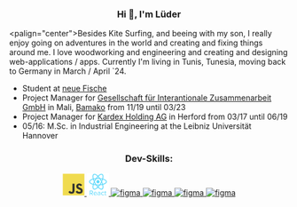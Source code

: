 <h3 align="center"> Hi 👋, I'm Lüder </h3>

<palign="center">Besides Kite Surfing, and beeing with my son, I really enjoy going on adventures in the world and creating and fixing things around me. I love woodworking and engineering and creating and designing web-applications / apps. Currently I'm living in Tunis, Tunesia, moving back to Germany in March / April `24. </p>

<ul>
  <li>Student at <a href="https://github.com/neuefische" >neue Fische</a></li>
  <li>Project Manager for <a href="https://www.giz.de/en/html/index.html">Gesellschaft für Interantionale Zusammenarbeit GmbH</a> in Mali, <a href="https://maps.app.goo.gl/dGx8h46QxUuBz4GZ9">Bamako</a> from 11/19 until 03/23 </li>
  <li>Project Manager for <a href="https://www.kardex.com/de/">Kardex Holding AG</a> in Herford from 03/17 until 06/19 </li>
  <li>05/16: M.Sc. in Industrial Engineering at the Leibniz Universität Hannover</li>
</ul>

<h3 align="center">Dev-Skills:</h3>
<p align="center"> <a href="https://developer.mozilla.org/en-US/docs/Web/JavaScript" target="_blank" rel="noreferrer"> <img src="https://raw.githubusercontent.com/devicons/devicon/master/icons/javascript/javascript-original.svg" alt="javascript" width="40" height="40"/> </a><a href="https://reactjs.org/" target="_blank" rel="noreferrer"> <img src="https://raw.githubusercontent.com/devicons/devicon/master/icons/react/react-original-wordmark.svg" alt="react" width="40" height="40"/> </a><a href="https://www.figma.com/" target="_blank" rel="noreferrer"> <img src="https://www.vectorlogo.zone/logos/figma/figma-icon.svg" alt="figma" width="40" height="40"/> </a> <a href="https://vercel.com/home" target="_blank" rel="noreferrer"> <img src="https://www.vectorlogo.zone/logos/vercel/vercel-icon.svg" alt="figma" width="40" height="40"/> </a> <a href="https://www.mongodb.com/de-de" target="_blank" rel="noreferrer"> <img src="https://www.vectorlogo.zone/logos/mongodb/mongodb-icon.svg" alt="figma" width="40" height="40"/> </a> <a href="https://www.scrum.org/resources/what-scrum-module" target="_blank" rel="noreferrer"> <img src="https://vectorwiki.com/images/RYiSF__scrum.svg" alt="figma" width="40" height="40"/> </a> </p>
